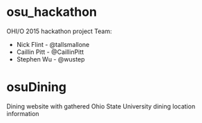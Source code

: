 # osu_hackathon
OHI/O 2015 hackathon project
Team: 
- Nick Flint - @tallsmallone
- Caillin Pitt - @CaillinPitt
- Stephen Wu - @wustep

# osuDining
Dining website with gathered Ohio State University dining location information